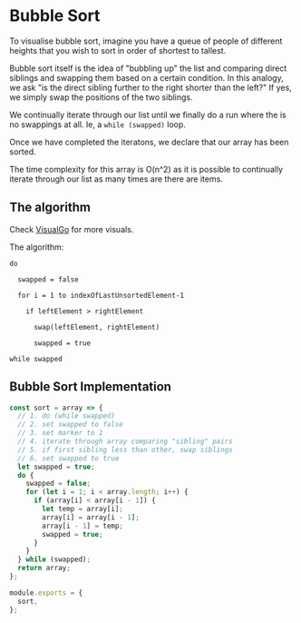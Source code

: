 # Bubble Sort

To visualise bubble sort, imagine you have a queue of people of different heights that you wish to sort in order of shortest to tallest. 

Bubble sort itself is the idea of "bubbling up" the list and comparing direct siblings and swapping them based on a certain condition. In this analogy, we ask "is the direct sibling further to the right shorter than the left?" If yes, we simply swap the positions of the two siblings.

We continually iterate through our list until we finally do a run where the is no swappings at all. Ie, a `while (swapped)` loop.

Once we have completed the iteratons, we declare that our array has been sorted.

The time complexity for this array is O(n^2) as it is possible to continually iterate through our list as many times are there are items.

## The algorithm

Check [VisualGo](https://visualgo.net/bn/sorting) for more visuals.

The algorithm:

```text
do

  swapped = false

  for i = 1 to indexOfLastUnsortedElement-1

    if leftElement > rightElement

      swap(leftElement, rightElement)

      swapped = true

while swapped
```

## Bubble Sort Implementation

```javascript
const sort = array => {
  // 1. do (while swapped)
  // 2. set swapped to false
  // 3. set marker to 1
  // 4. iterate through array comparing "sibling" pairs
  // 5. if first sibling less than other, swap siblings
  // 6. set swapped to true
  let swapped = true;
  do {
    swapped = false;
    for (let i = 1; i < array.length; i++) {
      if (array[i] < array[i - 1]) {
        let temp = array[i];
        array[i] = array[i - 1];
        array[i - 1] = temp;
        swapped = true;
      }
    }
  } while (swapped);
  return array;
};

module.exports = {
  sort,
};
```